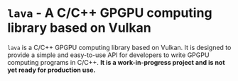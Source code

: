 # `lava` - A C/C++ GPGPU computing library based on Vulkan

`lava` is a C/C++ GPGPU computing library based on Vulkan. It is designed to provide a simple and easy-to-use API for developers to write GPGPU computing programs in C/C++. **It is a work-in-progress project and is not yet ready for production use.**